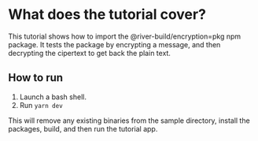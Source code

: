# What does the tutorial cover?

This tutorial shows how to import the @river-build/encryption=pkg npm package.
It tests the package by encrypting a message, and then decrypting the cipertext
to get back the plain text.

## How to run

1. Launch a bash shell.
2. Run `yarn dev`

This will remove any existing binaries from the sample directory, install the
packages, build, and then run the tutorial app.
